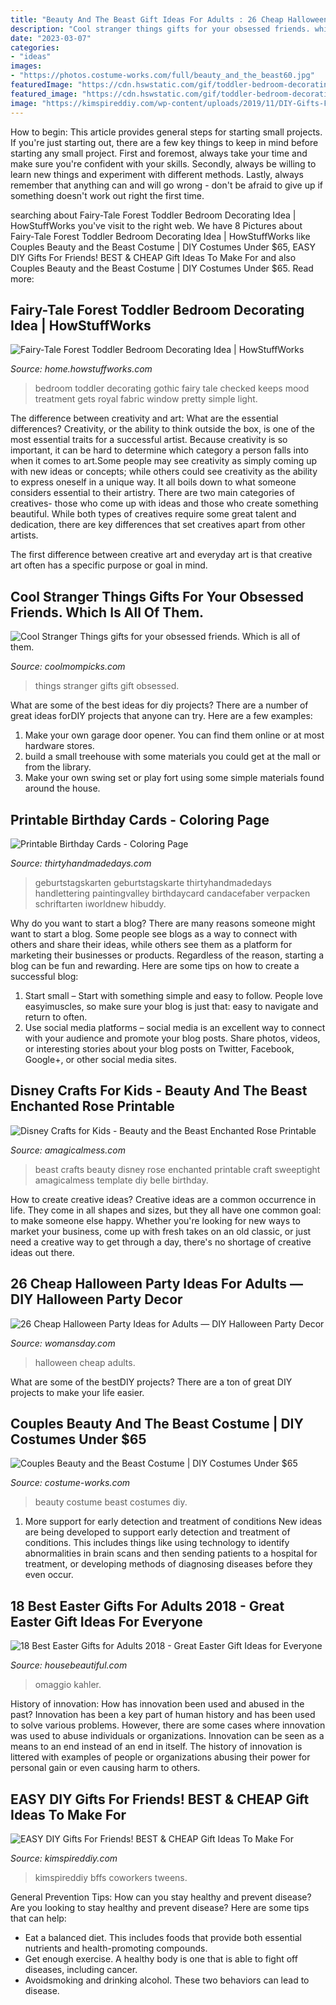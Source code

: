 ```yaml
---
title: "Beauty And The Beast Gift Ideas For Adults : 26 Cheap Halloween Party Ideas For Adults — Diy Halloween Party Decor"
description: "Cool stranger things gifts for your obsessed friends. which is all of them."
date: "2023-03-07"
categories:
- "ideas"
images:
- "https://photos.costume-works.com/full/beauty_and_the_beast60.jpg"
featuredImage: "https://cdn.hswstatic.com/gif/toddler-bedroom-decorating-ideas-137a.jpg"
featured_image: "https://cdn.hswstatic.com/gif/toddler-bedroom-decorating-ideas-137a.jpg"
image: "https://kimspireddiy.com/wp-content/uploads/2019/11/DIY-Gifts-For-Friends_Gift-Basket.jpg"
---
```



How to begin: This article provides general steps for starting small projects.
If you're just starting out, there are a few key things to keep in mind before starting any small project. First and foremost, always take your time and make sure you're confident with your skills. Secondly, always be willing to learn new things and experiment with different methods. Lastly, always remember that anything can and will go wrong - don't be afraid to give up if something doesn't work out right the first time.

	

		
searching about Fairy-Tale Forest Toddler Bedroom Decorating Idea | HowStuffWorks you've visit to the right web. We have 8 Pictures about Fairy-Tale Forest Toddler Bedroom Decorating Idea | HowStuffWorks like Couples Beauty and the Beast Costume | DIY Costumes Under $65, EASY DIY Gifts For Friends! BEST &amp; CHEAP Gift Ideas To Make For and also Couples Beauty and the Beast Costume | DIY Costumes Under $65. Read more:
		
    
## Fairy-Tale Forest Toddler Bedroom Decorating Idea | HowStuffWorks

<img loading=lazy src="https://cdn.hswstatic.com/gif/toddler-bedroom-decorating-ideas-137a.jpg" onerror="this.onerror=null;this.src='https://tse4.mm.bing.net/th?id=OIP.7DDtnNiP9twSLFjrsKSIZAAAAA&amp;pid=15.1';" alt="Fairy-Tale Forest Toddler Bedroom Decorating Idea | HowStuffWorks">

_Source: home.howstuffworks.com_

>bedroom toddler decorating gothic fairy tale checked keeps mood treatment gets royal fabric window pretty simple light. 

	

The difference between creativity and art: What are the essential differences?
Creativity, or the ability to think outside the box, is one of the most essential traits for a successful artist. Because creativity is so important, it can be hard to determine which category a person falls into when it comes to art.Some people may see creativity as simply coming up with new ideas or concepts; while others could see creativity as the ability to express oneself in a unique way. It all boils down to what someone considers essential to their artistry.
There are two main categories of creatives- those who come up with ideas and those who create something beautiful. While both types of creatives require some great talent and dedication, there are key differences that set creatives apart from other artists. 

The first difference between creative art and everyday art is that creative art often has a specific purpose or goal in mind.

    
## Cool Stranger Things Gifts For Your Obsessed Friends. Which Is All Of Them.

<img loading=lazy src="http://coolmompicks.com/wp-content/uploads/2017/11/stranger-things-giclee-prints-the-lassoed-moon-feat.jpg" onerror="this.onerror=null;this.src='https://tse2.mm.bing.net/th?id=OIP.IBpbIScqTdk8c2WGoo-fbQHaE8&amp;pid=15.1';" alt="Cool Stranger Things gifts for your obsessed friends. Which is all of them.">

_Source: coolmompicks.com_

>things stranger gifts gift obsessed. 

	

What are some of the best ideas for diy projects?
There are a number of great ideas forDIY projects that anyone can try. Here are a few examples: 
1. Make your own garage door opener. You can find them online or at most hardware stores.
2. build a small treehouse with some materials you could get at the mall or from the library.
3. Make your own swing set or play fort using some simple materials found around the house.

    
## Printable Birthday Cards - Coloring Page

<img loading=lazy src="https://www.thirtyhandmadedays.com/wp-content/uploads/2017/04/birthdaycard_1.jpg" onerror="this.onerror=null;this.src='https://tse1.mm.bing.net/th?id=OIP.T_1DuHw_p3HBKAEw1SecBAHaLH&amp;pid=15.1';" alt="Printable Birthday Cards - Coloring Page">

_Source: thirtyhandmadedays.com_

>geburtstagskarten geburtstagskarte thirtyhandmadedays handlettering paintingvalley birthdaycard candacefaber verpacken schriftarten iworldnew hibuddy. 

	

Why do you want to start a blog?
There are many reasons someone might want to start a blog. Some people see blogs as a way to connect with others and share their ideas, while others see them as a platform for marketing their businesses or products. Regardless of the reason, starting a blog can be fun and rewarding. Here are some tips on how to create a successful blog: 
1. Start small – Start with something simple and easy to follow. People love easyimuscles, so make sure your blog is just that: easy to navigate and return to often. 
2. Use social media platforms – social media is an excellent way to connect with your audience and promote your blog posts. Share photos, videos, or interesting stories about your blog posts on Twitter, Facebook, Google+, or other social media sites. 

    
## Disney Crafts For Kids - Beauty And The Beast Enchanted Rose Printable

<img loading=lazy src="https://amagicalmess.com/wp-content/uploads/2016/07/outdoor-rose-2.jpg" onerror="this.onerror=null;this.src='https://tse1.mm.bing.net/th?id=OIP.eBWGr5jFosSlA0edtO3pDAHaKB&amp;pid=15.1';" alt="Disney Crafts for Kids - Beauty and the Beast Enchanted Rose Printable">

_Source: amagicalmess.com_

>beast crafts beauty disney rose enchanted printable craft sweeptight amagicalmess template diy belle birthday. 

	

How to create creative ideas?
Creative ideas are a common occurrence in life. They come in all shapes and sizes, but they all have one common goal: to make someone else happy. Whether you're looking for new ways to market your business, come up with fresh takes on an old classic, or just need a creative way to get through a day, there's no shortage of creative ideas out there.

    
## 26 Cheap Halloween Party Ideas For Adults — DIY Halloween Party Decor

<img loading=lazy src="http://wdy.h-cdn.co/assets/17/38/1505768307-graveyard-cookie-jar.jpg" onerror="this.onerror=null;this.src='https://tse2.mm.bing.net/th?id=OIP.Kf2dkNp_rqf7EPI-Kc92uwHaLH&amp;pid=15.1';" alt="26 Cheap Halloween Party Ideas for Adults — DIY Halloween Party Decor">

_Source: womansday.com_

>halloween cheap adults. 

	

What are some of the bestDIY projects?
There are a ton of great DIY projects to make your life easier.

    
## Couples Beauty And The Beast Costume | DIY Costumes Under $65

<img loading=lazy src="https://photos.costume-works.com/full/beauty_and_the_beast60.jpg" onerror="this.onerror=null;this.src='https://tse1.mm.bing.net/th?id=OIP.hcdArinfHgns8AyWKNM5XgHaNK&amp;pid=15.1';" alt="Couples Beauty and the Beast Costume | DIY Costumes Under $65">

_Source: costume-works.com_

>beauty costume beast costumes diy. 

	

1) More support for early detection and treatment of conditions
New ideas are being developed to support early detection and treatment of conditions. This includes things like using technology to identify abnormalities in brain scans and then sending patients to a hospital for treatment, or developing methods of diagnosing diseases before they even occur.

    
## 18 Best Easter Gifts For Adults 2018 - Great Easter Gift Ideas For Everyone

<img loading=lazy src="https://hips.hearstapps.com/hbu.h-cdn.co/assets/17/12/vase-stripes.jpg?crop=1.0xw:1xh;center,top&amp;resize=768:*" onerror="this.onerror=null;this.src='https://tse4.mm.bing.net/th?id=OIP.1svJP2R_t3f0F6FrGlgTTgHaLH&amp;pid=15.1';" alt="18 Best Easter Gifts for Adults 2018 - Great Easter Gift Ideas for Everyone">

_Source: housebeautiful.com_

>omaggio kahler. 

	

History of innovation: How has innovation been used and abused in the past?
Innovation has been a key part of human history and has been used to solve various problems. However, there are some cases where innovation was used to abuse individuals or organizations. Innovation can be seen as a means to an end instead of an end in itself. The history of innovation is littered with examples of people or organizations abusing their power for personal gain or even causing harm to others.

    
## EASY DIY Gifts For Friends! BEST &amp; CHEAP Gift Ideas To Make For

<img loading=lazy src="https://kimspireddiy.com/wp-content/uploads/2019/11/DIY-Gifts-For-Friends_Gift-Basket.jpg" onerror="this.onerror=null;this.src='https://tse2.mm.bing.net/th?id=OIP.Rxk626i6TwjwGI8m6ztMlgHaLH&amp;pid=15.1';" alt="EASY DIY Gifts For Friends! BEST &amp; CHEAP Gift Ideas To Make For">

_Source: kimspireddiy.com_

>kimspireddiy bffs coworkers tweens. 

	

General Prevention Tips: How can you stay healthy and prevent disease?
Are you looking to stay healthy and prevent disease? Here are some tips that can help: 
- Eat a balanced diet. This includes foods that provide both essential nutrients and health-promoting compounds. 
- Get enough exercise. A healthy body is one that is able to fight off diseases, including cancer. 
- Avoidsmoking and drinking alcohol. These two behaviors can lead to disease.

